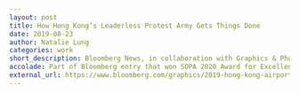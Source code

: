```yaml
---
layout: post
title: How Hong Kong’s Leaderless Protest Army Gets Things Done
date: 2019-08-23
author: Natalie Lung
categories: work
short_description: Bloomberg News, in collaboration with Graphics & Photos
accolade: Part of Bloomberg entry that won SOPA 2020 Award for Excellence in Reporting Breaking News, AAJA 2020 General Excellence Award in Multimedia
external_url: https://www.bloomberg.com/graphics/2019-hong-kong-airport-protests
---
```

